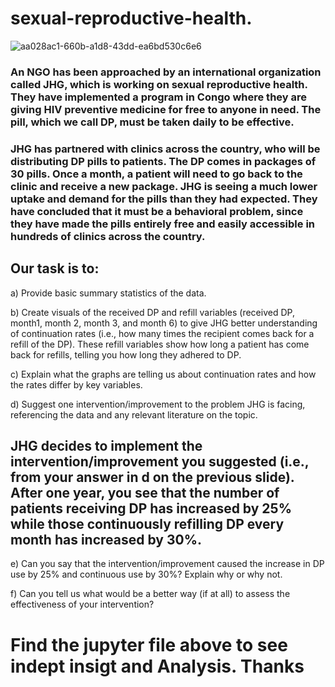 # sexual-reproductive-health.

![aa028ac1-660b-a1d8-43dd-ea6bd530c6e6](https://github.com/Hykze1/sexual-reproductive-health./assets/100960483/17df01be-76ef-41a4-ae8f-65501b6511b9)

### An NGO  has been approached by an international organization called JHG, which is working on sexual reproductive health. They have implemented a program in Congo where they are giving HIV preventive medicine for free to anyone in need. The pill, which we call DP, must be taken daily to be effective. 

### JHG has partnered with clinics across the country, who will be distributing DP pills to patients. The DP comes in packages of 30 pills. Once a month, a patient will need to go back to the clinic and receive a new package. JHG is seeing a much lower uptake and demand for the pills than they had expected. They have concluded that it must be a behavioral problem, since they have made the pills entirely free and easily accessible in hundreds of clinics across the country.

## Our task is to:

a) Provide basic summary statistics of the data. 

b) Create visuals of the received DP and refill variables (received DP, month1, month 2, month 3, and month 6) to give JHG better understanding of continuation rates (i.e., how many times the recipient comes back for a refill of the DP). These refill variables show how long a patient has come back for refills, telling you how long they adhered to DP.

c) Explain what the graphs are telling us about continuation rates and how the rates differ by key variables. 

d) Suggest one intervention/improvement to the problem JHG is facing, referencing the data and any relevant literature on the topic. 

## JHG decides to implement the intervention/improvement you suggested (i.e., from your answer in d on the previous slide). After one year, you see that the number of patients receiving DP has increased by 25% while those continuously refilling DP every month has increased by 30%.

e) Can you say that the intervention/improvement caused the increase in DP use by 25% and continuous use by 30%? Explain why or why not. 

f) Can you tell us what would be a better way (if at all) to assess the effectiveness of your intervention? 

# Find the jupyter file above to see indept insigt and Analysis. Thanks 

